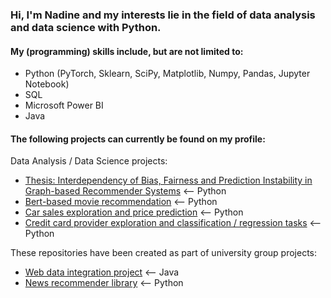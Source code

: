 ### Hi, I'm Nadine and my interests lie in the field of data analysis and data science with Python.

#### My (programming) skills include, but are not limited to:
- Python (PyTorch, Sklearn, SciPy, Matplotlib, Numpy, Pandas, Jupyter Notebook)
- SQL
- Microsoft Power BI
- Java



#### The following projects can currently be found on my profile: 

Data Analysis / Data Science projects:
- [Thesis: Interdependency of Bias, Fairness and Prediction Instability in Graph-based Recommender Systems](https://github.com/nadine-ma/Thesis_interdependency_bias_fairness_instability_graph_recommenders) <-- Python
- [Bert-based movie recommendation](https://github.com/nadine-ma/BERT_based_movie_recommendation) <-- Python
- [Car sales exploration and price prediction](https://github.com/nadine-ma/Car_Sales_Exploration_Prediction) <-- Python
- [Credit card provider exploration and classification / regression tasks](https://github.com/nadine-ma/Credit_Card_Exploration_Prediction) <-- Python


These repositories have been created as part of university group projects:
- [Web data integration project](https://github.com/nadine-ma/ds-wdi-project) <-- Java
- [News recommender library](https://github.com/nadine-ma/nrslib) <-- Python


